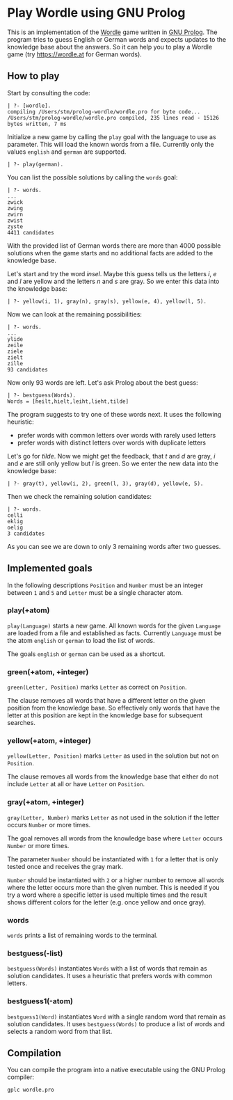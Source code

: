 # Play Wordle using GNU Prolog

This is an implementation of the [Wordle](https://en.m.wikipedia.org/wiki/Wordle) game written in [GNU Prolog](http://www.gprolog.org).  The program tries to guess English or German words and expects updates to the knowledge base about the answers. So it can help you to play a Wordle game (try https://wordle.at for German words).

## How to play

Start by consulting the code:

    | ?- [wordle].
    compiling /Users/stm/prolog-wordle/wordle.pro for byte code...
    /Users/stm/prolog-wordle/wordle.pro compiled, 235 lines read - 15126 bytes written, 7 ms

Initialize a new game by calling the `play` goal with the language to use as parameter. This will load the known words from a file. Currently only the values `english` and `german` are supported.

    | ?- play(german).

You can list the possible solutions by calling the `words` goal:

    | ?- words.
    ...
    zwick
    zwing
    zwirn
    zwist
    zyste
    4411 candidates

With the provided list of German words there are more than 4000 possible solutions when the game starts and no additional facts are added to the knowledge base.

Let's start and try the word *insel*. Maybe this guess tells us the letters *i*, *e* and *l* are yellow and the letters *n* and *s* are gray. So we enter this data into the knowledge base:

    | ?- yellow(i, 1), gray(n), gray(s), yellow(e, 4), yellow(l, 5).

Now we can look at the remaining possibilities:

    | ?- words.
    ...
    ylide
    zeile
    ziele
    zielt
    zille
    93 candidates

Now only 93 words are left. Let's ask Prolog about the best guess:

    | ?- bestguess(Words).
    Words = [heilt,hielt,leiht,lieht,tilde]

The program suggests to try one of these words next. It uses the following heuristic:
* prefer words with common letters over words with rarely used letters
* prefer words with distinct letters over words with duplicate letters

Let's go for *tilde*. Now we might get the feedback, that *t* and *d* are gray, *i* and *e* are still only yellow but *l* is green. So we enter the new data into the knowledge base:

    | ?- gray(t), yellow(i, 2), green(l, 3), gray(d), yellow(e, 5).

Then we check the remaining solution candidates:

    | ?- words.
    celli
    eklig
    oelig
    3 candidates

As you can see we are down to only 3 remaining words after two guesses.

## Implemented goals

In the following descriptions `Position` and `Number` must be an integer between `1` and `5` and `Letter` must be a single character atom.

### play(+atom)

`play(Language)` starts a new game. All known words for the given `Language` are loaded from a file and established as facts. Currently `Language` must be the atom `english` or `german` to load the list of words.

The goals `english` or `german` can be used as a shortcut.

### green(+atom, +integer)

`green(Letter, Position)` marks `Letter` as correct on `Position`.

The clause removes all words that have a different letter on the given position from the knowledge base. So effectively only words that have the letter at this position are kept in the knowledge base for subsequent searches.

### yellow(+atom, +integer)

`yellow(Letter, Position)` marks `Letter` as used in the solution but not on `Position`.

The clause removes all words from the knowledge base that either do not include `Letter` at all or have `Letter` on `Position`.

### gray(+atom, +integer)

`gray(Letter, Number)` marks `Letter` as not used in the solution if the letter occurs `Number` or more times.

The goal removes all words from the knowledge base where `Letter` occurs `Number` or more times.

The parameter `Number` should be instantiated with `1` for a letter that is only tested once and receives the gray mark.

`Number` should be instantiated with `2` or a higher number to remove all words where the letter occurs more than the given number. This is needed if you try a word where a specific letter is used multiple times and the result shows different colors for the letter (e.g. once yellow and once gray).

### words

`words` prints a list of remaining words to the terminal.

### bestguess(-list)

`bestguess(Words)` instantiates `Words` with a list of words that remain as solution candidates. It uses a heuristic that prefers words with common letters.

### bestguess1(-atom)

`bestguess1(Word)` instantiates `Word` with a single random word that remain as solution candidates. It uses `bestguess(Words)` to produce a list of words and selects a random word from that list.

## Compilation

You can compile the program into a native executable using the GNU Prolog compiler:

    gplc wordle.pro
